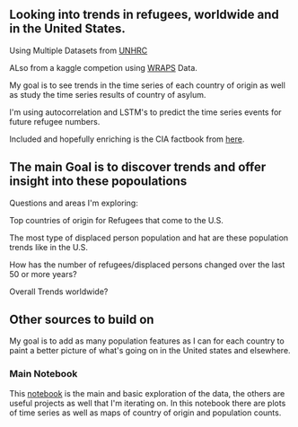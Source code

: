## Looking into trends in refugees, worldwide and in the United States.

Using Multiple Datasets from [UNHRC](http://popstats.unhcr.org/en/time_series) 

ALso from a kaggle competion using [WRAPS](https://www.kaggle.com/dhs/refugee-report) Data.

My goal is to see trends in the time series of each country of origin as well as study the time series results of country of asylum.

I'm using autocorrelation and LSTM's to predict the time series events for future refugee numbers.

Included and hopefully enriching is the CIA factbook from [here](https://github.com/factbook/factbook.sql).



## The main Goal is to discover trends and offer insight into these popoulations

Questions and areas I'm exploring:

Top countries of origin for Refugees that come to the U.S.

The most type of displaced person population and hat are these population trends like in the U.S.

How has the number of refugees/displaced persons changed over the last 50 or more years?

Overall Trends worldwide?


## Other sources to build on

My goal is to add as many population features as I can for each country to paint a better picture of what's going on in the United states and elsewhere.


### Main Notebook

This [notebook](https://github.com/cwczarnik/Refugee_Study/blob/master/Notebooks/refugee_basics.ipynb) is the main and basic exploration of the data, the others are useful projects as well that I'm iterating on.
In this notebook there are plots of time series as well as maps of country of origin and population counts.
